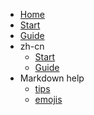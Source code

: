 
- [Home](/)
- [Start](/start.md)
- [Guide](/guide.md)
- zh-cn
  - [Start](/zh-cn/start.md)
  - [Guide](/zh-cn/guide.md)
- Markdown help
  - [tips](/Markdown/tips.md)
  - [emojis](/Markdown/emojis.md)
